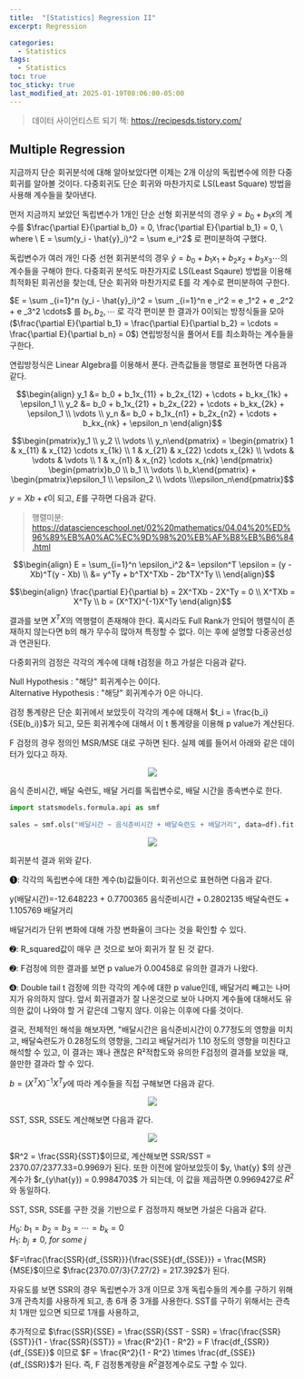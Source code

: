 ```yaml
---
title:  "[Statistics] Regression II"
excerpt: Regression

categories:
  - Statistics
tags:
  - Statistics
toc: true
toc_sticky: true
last_modified_at: 2025-01-19T08:06:00-05:00
---
```


> 데이터 사이언티스트 되기 책: https://recipesds.tistory.com/

## Multiple Regression

지금까지 단순 회귀분석에 대해 알아보았다면 이제는 2개 이상의 독립변수에 의한 다중회귀를 알아볼 것이다. 
다중회귀도 단순 회귀와 마찬가지로 LS(Least Square) 방법을 사용해 계수들을 찾아낸다. 

먼저 지금까지 보았던 독립변수가 1개인 단순 선형 회귀분석의 경우 $\hat{y} = b_0 + b_1x$의 계수를 $\frac{\partial E}{\partial b_0} = 0, \frac{\partial E}{\partial b_1} = 0, \ where \ E = \sum(y_i - \hat{y}_i)^2 = \sum e_i^2$ 로 편미분하여 구했다. 

독립변수가 여러 개인 다중 선현 회귀분석의 경우 $\hat{y} = b_0 + b_1x_1 + b_2x_2 + b_3x_3 \cdots$의 계수들을 구해야 한다. 다중회귀 분석도 마찬가지로 LS(Least Sqaure) 방법을 이용해 최적화된 회귀선을 찾는데, 단순 회귀와 마찬가지로 E를 각 계수로 편미분하여 구한다. 

$E = \sum _{i=1}^n (y_i - \hat{y}_i)^2 = \sum _{i=1}^n e _i^2 = e _1^2 + e _2^2 + e _3^2 \cdots$ 를 $b_1, b_2, \cdots$ 로 각각 편미분 한 결과가 0이되는 방정식들을 모아($\frac{\partial E}{\partial b_1} = \frac{\partial E}{\partial b_2} = \cdots = \frac{\partial E}{\partial b_n} = 0$) 연립방정식을 풀어서 E를 최소화하는 계수들을 구한다. 

연립방정식은 Linear Algebra를 이용해서 푼다. 관측값들을 행렬로 표현하면 다음과 같다. 

$$\begin{align}
y_1 &= b_0 + b_1x_{11} + b_2x_{12} + \cdots + b_kx_{1k} + \epsilon_1 \\  
y_2 &= b_0 + b_1x_{21} + b_2x_{22} + \cdots + b_kx_{2k} + \epsilon_1 \\ 
\vdots \\  
y_n &= b_0 + b_1x_{n1} + b_2x_{n2} + \cdots + b_kx_{nk} + \epsilon_n
\end{align}$$

$$\begin{pmatrix}y_1 \\ y_2 \\ \vdots \\ y_n\end{pmatrix} = 
\begin{pmatrix}
1 & x_{11} & x_{12} \cdots x_{1k} \\ 
1 & x_{21} & x_{22} \cdots x_{2k} \\  
\vdots & \vdots & \vdots \\ 
1 & x_{n1} & x_{n2} \cdots x_{nk}
\end{pmatrix} 
\begin{pmatrix}b_0 \\ b_1 \\ \vdots \\ b_k\end{pmatrix} + 
\begin{pmatrix}\epsilon_1 \\ \epsilon_2 \\ \vdots \\\epsilon_n\end{pmatrix}$$

$y = Xb + \epsilon$이 되고, $E$를 구하면 다음과 같다. 

> 행렬미분: https://datascienceschool.net/02%20mathematics/04.04%20%ED%96%89%EB%A0%AC%EC%9D%98%20%EB%AF%B8%EB%B6%84.html

$$\begin{align}
E = \sum_{i=1}^n \epsilon_i^2 &= \epsilon^T \epsilon = (y - Xb)^T(y - Xb) \\  
&= y^Ty + b^TX^TXb - 2b^TX^Ty \\  
\end{align}$$

$$\begin{align}
\frac{\partial E}{\partial b} = 2X^TXb - 2X^Ty = 0 \\  
X^TXb = X^Ty \\  
b = (X^TX)^{-1}X^Ty
\end{align}$$

결과를 보면 $X^TX$의 역행렬이 존재해야 한다. 혹시라도 Full Rank가 안되어 행렬식이 존재하지 않는다면 b의 해가 무수히 많아져 특정할 수 없다. 이는 후에 설명할 다중공선성과 연관된다. 

다중회귀의 검정은 각각의 계수에 대해 t검정을 하고 가설은 다음과 같다. 

Null Hypothesis :  "해당" 회귀계수는 0이다.   
Alternative Hypothesis : "해당" 회귀계수가 0은 아니다.   

검정 통계량은 단순 회귀에서 보았듯이 각각의 계수에 대해서 $t_i = \frac{b_i}{SE(b_i)}$가 되고, 모든 회귀계수에 대해서 이 t 통계량을 이용해 p value가 계산된다. 

F 검정의 경우 정의인 MSR/MSE 대로 구하면 된다. 실제 예를 들어서 아래와 같은 데이터가 있다고 하자. 

<p align="center"><img src="https://github.com/user-attachments/assets/55e61c56-7a2b-4fde-a519-3def4cda5593" height="" width=""></p>

음식 준비시간, 배달 숙련도, 배달 거리를 독립변수로, 배달 시간을 종속변수로 한다. 

```py
import statsmodels.formula.api as smf
 
sales = smf.ols("배달시간 ~ 음식준비시간 + 배달숙련도 + 배달거리", data=df).fit()
```

<p align="center"><img src="https://github.com/user-attachments/assets/e3503b94-f320-412b-b3b5-689aaca54a25" height="" width=""></p>

회귀분석 결과 위와 같다.

➊: 각각의 독립변수에 대한 계수(b)값들이다. 회귀선으로 표현하면 다음과 같다. 

y(배달시간)=-12.648223 + 0.7700365 음식준비시간 + 0.2802135 배달숙련도 + 1.105769 배달거리 

배달거리가 단위 변화에 대해 가장 변화율이 크다는 것을 확인할 수 있다. 

➋: R_squared값이 매우 큰 것으로 보아 회귀가 잘 된 것 같다. 

➋: F검정에 의한 결과를 보면 p value가 0.00458로 유의한 결과가 나왔다. 

➍: Double tail t 검정에 의한 각각의 계수에 대한 p value인데, 배달거리 빼고는 나머지가 유의하지 않다. 앞서 회귀결과가 잘 나온것으로 보아 나머지 계수들에 대해서도 유의한 값이 나와야 할 거 같은데 그렇지 않다. 이유는 이후에 다룰 것이다. 

결국, 전체적인 해석을 해보자면, "배달시간은 음식준비시간이 0.77정도의 영향을 미치고, 배달숙련도가 0.28정도의 영향을, 그리고 배달거리가 1.10 정도의 영향을 미친다고 해석할 수 있고, 이 결과는 꽤나 괜찮은 R²적합도와 유의한 F검정의 결과를 보았을 때, 쓸만한 결과라 할 수 있다. 

$b=(X^TX)^{-1}X^Ty$에 따라 계수들을 직접 구해보면 다음과 같다. 

<p align="center"><img src="https://github.com/user-attachments/assets/4f060a15-f78b-4492-a9e8-e8973457a528" height="" width=""></p>

SST, SSR, SSE도 계산해보면 다음과 같다. 

<p align="center"><img src="https://github.com/user-attachments/assets/a0c70bff-1c63-48a3-96e2-f9c185c6f360" height="" width=""></p>

$R^2 = \frac{SSR}{SST}$이므로, 계산해보면 SSR/SST =  2370.07/2377.33=0.9969가 된다. 또한 이전에 알아보았듯이 $y, \hat{y} $의 상관계수가 $r_{y\hat{y}) = 0.9984703$ 가 되는데, 이 값을 제곱하면 0.9969427로 $R^2$와 동일하다. 

SST, SSR, SSE를 구한 것을 기반으로 F 검정까지 해보면 가설은 다음과 같다. 

$H_0$: $b_1=b_2=b_3=\cdots=b_k=0$   
$H_1$: $b_j \neq 0, \ for \ some \ j$  

$F=\frac{\frac{SSR}{df_{SSR}}}{\frac{SSE}{df_{SSE}}} = \frac{MSR}{MSE}$이므로 $\frac{2370.07/3}{7.27/2} = 217.392$가 된다. 

자유도를 보면 SSR의 경우 독립변수가 3개 이므로 3개 독립수들의 계수를 구하기 위해 3개 관측치를 사용하게 되고, 총 6개 중 3개를 사용한다. SST를 구하기 위해서는 관측치 1개만 있으면 되므로 1개를 사용하고, 

추가적으로 $\frac{SSR}{SSE} = \frac{SSR}{SST - SSR} = \frac{\frac{SSR}{SST}}{1 - \frac{SSR}{SST}} = \frac{R^2}{1 - R^2} = F \frac{df_{SSR}}{df_{SSE}}$ 이므로 $F = \frac{R^2}{1 - R^2} \times \frac{df_{SSE}}{df_{SSR}}$가 된다. 즉, F 검정통계량을 $R^2$결정계수로도 구할 수 있다. 







